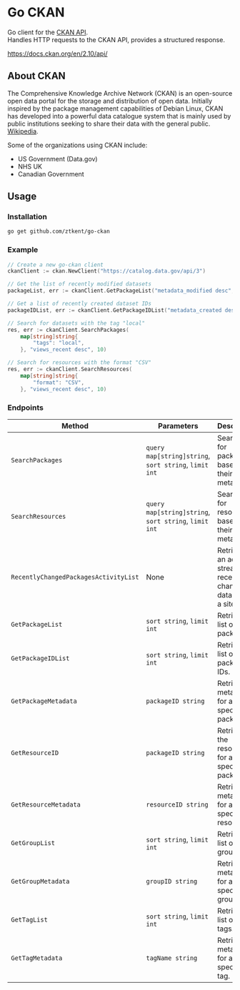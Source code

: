 # Go CKAN
Go client for the [CKAN API](https://docs.ckan.org/en/2.10/contents.html).   
Handles HTTP requests to the CKAN API, provides a structured response.  

https://docs.ckan.org/en/2.10/api/

## About CKAN
The Comprehensive Knowledge Archive Network (CKAN) is an open-source open data portal for the storage and distribution of open data. Initially inspired by the package management capabilities of Debian Linux, CKAN has developed into a powerful data catalogue system that is mainly used by public institutions seeking to share their data with the general public. [Wikipedia](https://en.wikipedia.org/wiki/CKAN).

Some of the organizations using CKAN include:   
- US Government (Data.gov)   
- NHS UK   
- Canadian Government   

## Usage 
### Installation
```bash
go get github.com/ztkent/go-ckan
```

### Example
```go
// Create a new go-ckan client
ckanClient := ckan.NewClient("https://catalog.data.gov/api/3")

// Get the list of recently modified datasets
packageList, err := ckanClient.GetPackageList("metadata_modified desc", 10)

// Get a list of recently created dataset IDs
packageIDList, err := ckanClient.GetPackageIDList("metadata_created desc", 10)

// Search for datasets with the tag "local"
res, err := ckanClient.SearchPackages(
	map[string]string{
		"tags": "local",
	}, "views_recent desc", 10)

// Search for resources with the format "CSV"
res, err := ckanClient.SearchResources(
	map[string]string{
		"format": "CSV",
	}, "views_recent desc", 10)
```

### Endpoints
| Method | Parameters | Description |
| --- | --- | --- |
| `SearchPackages` | `query map[string]string`, `sort string`, `limit int` | Searches for packages based on their metadata. |
| `SearchResources` | `query map[string]string`, `sort string`, `limit int` | Searches for resources based on their metadata. |
| `RecentlyChangedPackagesActivityList` | None | Retrieves an activity stream of recently changed datasets on a site. |
| `GetPackageList` | `sort string`, `limit int` | Retrieves a list of all packages. |
| `GetPackageIDList` | `sort string`, `limit int` | Retrieves a list of all package IDs. |
| `GetPackageMetadata` | `packageID string` | Retrieves metadata for a specific package. |
| `GetResourceID` | `packageID string` | Retrieves the resource ID for a specific package. |
| `GetResourceMetadata` | `resourceID string` | Retrieves metadata for a specific resource. |
| `GetGroupList` | `sort string`, `limit int` | Retrieves a list of all groups. |
| `GetGroupMetadata` | `groupID string` | Retrieves metadata for a specific group. |
| `GetTagList` | `sort string`, `limit int` | Retrieves a list of all tags. |
| `GetTagMetadata` | `tagName string` | Retrieves metadata for a specific tag. |
